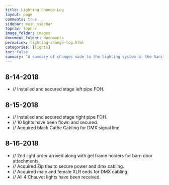 ```yaml
---
title: Lighting Change Log
layout: page
comments: true
sidebar: main_sidebar
topnav: topnav
image_folder: images
document_folder: documents
permalink: lighting-change-log.html
categories: [lights]
toc: false
summary: "A summary of changes made to the lighting system in the Sanctuary"
---
```


## 8-14-2018

-	// Installed and secured stage left pipe FOH.

## 8-15-2018

-	// Installed and secured stage right pipe FOH.
-	// 10 lights have been flown and secured.
-	// Acquired black Cat5e Cabling for DMX signal line.

## 8-16-2018

-	// 2nd light order arrived along with gel frame holders for barn door attachments.
-	// Acquired Zip ties to secure power and dmx cabling.
-	// Acquired male and female XLR ends for DMX cabling.
-	// All 4 Chauvet lights have been received.

